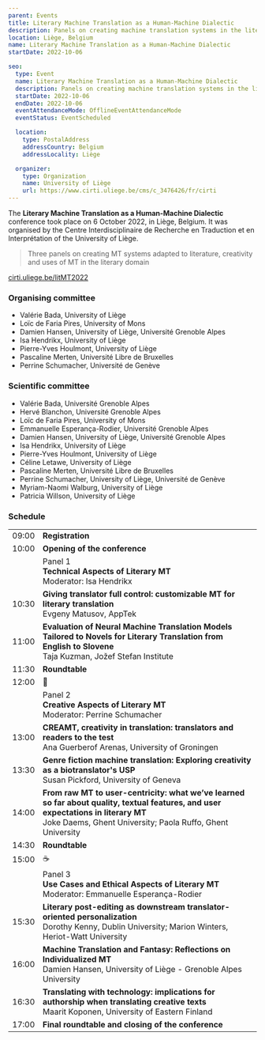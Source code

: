 ```yaml
---
parent: Events
title: Literary Machine Translation as a Human-Machine Dialectic
description: Panels on creating machine translation systems in the literary domain
location: Liège, Belgium
name: Literary Machine Translation as a Human-Machine Dialectic
startDate: 2022-10-06

seo:
  type: Event
  name: Literary Machine Translation as a Human-Machine Dialectic
  description: Panels on creating machine translation systems in the literary domain
  startDate: 2022-10-06
  endDate: 2022-10-06
  eventAttendanceMode: OfflineEventAttendanceMode
  eventStatus: EventScheduled

  location:
    type: PostalAddress
    addressCountry: Belgium
    addressLocality: Liège

  organizer:
    type: Organization
    name: University of Liège
    url: https://www.cirti.uliege.be/cms/c_3476426/fr/cirti
---
```


The **Literary Machine Translation as a Human-Machine Dialectic** conference took place on 6 October 2022, in Liège, Belgium.
It was organised by the Centre Interdisciplinaire de Recherche en Traduction et en Interprétation of the University of Liège.


> Three panels on creating MT systems adapted to literature, creativity and uses of MT in the literary domain


[cirti.uliege.be/litMT2022](https://www.cirti.uliege.be/litMT2022)

### Organising committee

- Valérie Bada, University of Liège
- Loïc de Faria Pires, University of Mons
- Damien Hansen, University of Liège, Université Grenoble Alpes
- Isa Hendrikx, University of Liège
- Pierre-Yves Houlmont, University of Liège
- Pascaline Merten, Université Libre de Bruxelles
- Perrine Schumacher, Université de Genève

### Scientific committee

- Valérie Bada, Université Grenoble Alpes
- Hervé Blanchon, Université Grenoble Alpes
- Loïc de Faria Pires, University of Mons
- Emmanuelle Esperança-Rodier, Université Grenoble Alpes
- Damien Hansen, University of Liège, Université Grenoble Alpes
- Isa Hendrikx, University of Liège
- Pierre-Yves Houlmont, University of Liège
- Céline Letawe, University of Liège
- Pascaline Merten, Université Libre de Bruxelles
- Perrine Schumacher, University of Liège, Université de Genève
- Myriam-Naomi Walburg, University of Liège
- Patricia Willson, University of Liège


### Schedule

|     |     |
| --- | --- |
| 09:00 | **Registration** |
| 10:00 | **Opening of the conference** |
|  | Panel 1 <br>**Technical Aspects of Literary MT** <br>Moderator: Isa Hendrikx |
| 10:30 | **Giving translator full control: customizable MT for literary translation** <br>Evgeny Matusov, AppTek |
| 11:00 | **Evaluation of Neural Machine Translation Models Tailored to Novels for Literary Translation from English to Slovene** <br>Taja Kuzman, Jožef Stefan Institute |
| 11:30 | **Roundtable** |
| 12:00 | 🍴 |
|  | Panel 2 <br>**Creative Aspects of Literary MT** <br>Moderator: Perrine Schumacher |
| 13:00 | **CREAMT, creativity in translation: translators and readers to the test** <br>Ana Guerberof Arenas, University of Groningen |
| 13:30 | **Genre fiction machine translation: Exploring creativity as a biotranslator's USP** <br>Susan Pickford, University of Geneva |
| 14:00 | **From raw MT to user-centricity: what we’ve learned so far about quality, textual features, and user expectations in literary MT** <br>Joke Daems, Ghent University; Paola Ruffo, Ghent University |
| 14:30 | **Roundtable** |
| 15:00 | ☕️ |
|  | Panel 3 <br>**Use Cases and Ethical Aspects of Literary MT** <br>Moderator: Emmanuelle Esperança-Rodier |
| 15:30 | **Literary post-editing as downstream translator-oriented personalization** <br>Dorothy Kenny, Dublin University; Marion Winters, Heriot-Watt University |
| 16:00 | **Machine Translation and Fantasy: Reflections on Individualized MT** <br>Damien Hansen, University of Liège - Grenoble Alpes University |
| 16:30 | **Translating with technology: implications for authorship when translating creative texts** <br>Maarit Koponen, University of Eastern Finland |
| 17:00 | **Final roundtable and closing of the conference** |
